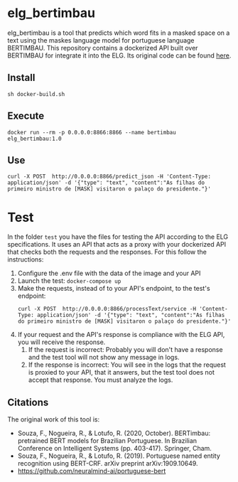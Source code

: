 # elg_bertimbau
elg_bertimbau is a tool that predicts which word fits in a masked space on a text using the maskes language model for portuguese language BERTIMBAU.
This repository contains a dockerized API built over BERTIMBAU for integrate it into the ELG. Its original code can
be found [here](https://github.com/neuralmind-ai/portuguese-bert).

## Install

```
sh docker-build.sh
```

## Execute
```
docker run --rm -p 0.0.0.0:8866:8866 --name bertimbau elg_bertimbau:1.0
```
## Use

```
curl -X POST  http://0.0.0.0:8866/predict_json -H 'Content-Type: application/json' -d '{"type": "text", "content":"As filhas do primeiro ministro de [MASK] visitaron o palaço do presidente."}'
```


# Test
In the folder `test` you have the files for testing the API according to the ELG specifications.
It uses an API that acts as a proxy with your dockerized API that checks both the requests and the responses.
For this follow the instructions:
1) Configure the .env file with the data of the image and your API
2) Launch the test: `docker-compose up`
3) Make the requests, instead of to your API's endpoint, to the test's endpoint:
   ```
   curl -X POST  http://0.0.0.0:8866/processText/service -H 'Content-Type: application/json' -d '{"type": "text", "content":"As filhas do primeiro ministro de [MASK] visitaron o palaço do presidente."}'
   ```
4) If your request and the API's response is compliance with the ELG API, you will receive the response.
   1) If the request is incorrect: Probably you will don't have a response and the test tool will not show any message in logs.
   2) If the response is incorrect: You will see in the logs that the request is proxied to your API, that it answers, but the test tool does not accept that response. You must analyze the logs.


## Citations
The original work of this tool is:
- Souza, F., Nogueira, R., & Lotufo, R. (2020, October). BERTimbau: pretrained BERT models for Brazilian Portuguese. In Brazilian Conference on Intelligent Systems (pp. 403-417). Springer, Cham.
- Souza, F., Nogueira, R., & Lotufo, R. (2019). Portuguese named entity recognition using BERT-CRF. arXiv preprint arXiv:1909.10649.
- https://github.com/neuralmind-ai/portuguese-bert
